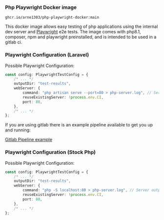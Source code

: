 ### Php Playwright Docker image
```
ghcr.io/arne1303/php-playwright-docker:main
```

This docker image allows easy testing of php applications using the internal dev server and [Playwright](https://playwright.dev) e2e tests. The image comes with php8.1, composer, npm and playwright preinstalled, and is intended to be used in a gitlab ci.


### Playwright Configuration (Laravel)

Possible Playwright Configuration:
```ts
const config: PlaywrightTestConfig = {
    /* ... */
    outputDir: "test-results",
    webServer: {
        command: "php artisan serve --port=80 > php-server.log", // Server output will be saved in php-server.log
        reuseExistingServer: !process.env.CI,
        port: 80,
    },
    /* ... */
};
```

If you are using gitlab there is an example pipeline available to get you up and running:

[Gitlab Pipeline example](gitlab/laravel-example.gitlab-ci.yml)

### Playwright Configuration (Stock Php)

Possible Playwright Configuration:
```ts
const config: PlaywrightTestConfig = {
    /* ... */
    outputDir: "test-results",
    webServer: {
        command: "php -S localhost:80 > php-server.log", // Server output will be saved in php-server.log
        reuseExistingServer: !process.env.CI,
        port: 80,
    },
    /* ... */
};
```